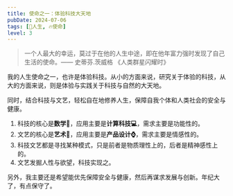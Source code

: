 ```yaml
---
title: 使命之一：体验科技大天地
pubDate: 2024-07-06
tags: [🧚人生, 🔥使命]
level: 3
---
```


> 一个人最大的幸运，莫过于在他的人生中途，即在他年富力强时发现了自己生活的使命。—— 史蒂芬.茨威格 《人类群星闪耀时》

我的人生使命之一，也许是体验科技。从小的方面来说，研究关于体验的科技，从大的方面来说，则是体验与实践关于科技与自然的大天地。

同时，结合科技与文艺，轻松自在地修养人生，保障自我个体和人类社会的安全与健康。

1. 科技的核心是**数学📐**，应用主要是**计算科技💻**，需求主要是功能性的。
2. 文艺的核心是**艺术🎨**，应用主要是**产品设计⌚️**，需求主要是情感性的。
3. 科技文艺都是寻找某种模式，只是前者是物质理性上的，后者是精神感性上的。
4. 文艺发掘人性与欲望，科技实现之。

另外，我主要还是希望能优先保障安全与健康，然后再谋求发展与创新。年纪大了，有点保守了。

